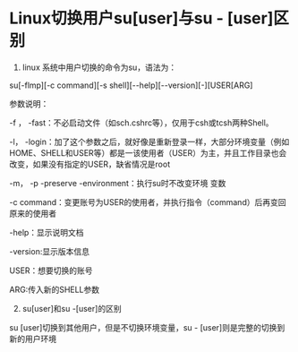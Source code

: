 # Linux切换用户su[user]与su - [user]区别

1. linux 系统中用户切换的命令为su，语法为：

su[-flmp][-c command][-s shell][--help][--version][-][USER[ARG]

参数说明：

-f ， -fast：不必启动文件（如sch.cshrc等），仅用于csh或tcsh两种Shell。

-l， -login：加了这个参数之后，就好像是重新登录一样，大部分环境变量（例如HOME、SHELL和USER等）都是一该使用者（USER）为主，并且工作目录也会改变，如果没有指定的USER，缺省情况是root

-m， -p -preserve  -environment：执行su时不改变环境 变数

-c command：变更账号为USER的使用者，并执行指令（command）后再变回原来的使用者

-help：显示说明文档

-version:显示版本信息

USER：想要切换的账号

ARG:传入新的SHELL参数

2. su[user]和su -[user]的区别
 
su [user]切换到其他用户，但是不切换环境变量，su - [user]则是完整的切换到新的用户环境